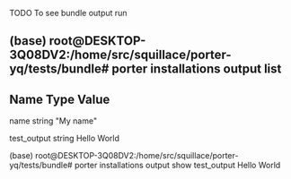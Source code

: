 TODO To see bundle output run

(base) root@DESKTOP-3Q08DV2:/home/src/squillace/porter-yq/tests/bundle# porter installations output list
------------------------------------
  Name         Type    Value        
------------------------------------
  name         string  "My name"    
                                    
  test_output  string  Hello World  
                                    
(base) root@DESKTOP-3Q08DV2:/home/src/squillace/porter-yq/tests/bundle# porter installations output show test_output
Hello World
